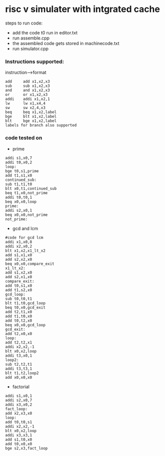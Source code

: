 # risc v simulater with intgrated cache
steps to run code:
- add the code t0 run in editor.txt 
- run assemble.cpp
- the assembled code gets stored in machinecode.txt
- run simulator.cpp

### Instructions supported:
instruction-->format
```
add     add x1,x2,x3
sub     sub x1,x2,x3
and     and x1,x2,x3
or      or x1,x2,x3
addi    addi x1,x2,1
lw      lw x1,x4,4
sw      sw x2,4,x3
beq     beq x1,x2,label
bge     blt x1,x2,label
blt     bge x1,x2,label
labels for branch also supported
```
### code tested on
- prime
```
addi s1,x0,7
addi t0,x0,2
loop:
bge t0,s1,prime
add t1,s1,x0
continued_sub:
sub t1,t1,t0
blt x0,t1,continued_sub
beq t1,x0,not_prime
addi t0,t0,1
beq x0,x0,loop
prime:
addi s2,x0,1
beq x0,x0,not_prime
not_prime:
```
- gcd and lcm
```
#code for gcd lcm
addi x1,x0,8
addi x2,x0,2
blt x1,x2,x1_lt_x2
add s1,x1,x0
add s2,x2,x0
beq x0,x0,compare_exit
x1_lt_x2:
add s1,x2,x0
add s2,x1,x0
compare_exit:
add t0,s1,x0
add t1,s2,x0
gcd_loop:
sub t0,t0,t1
blt t1,t0,gcd_loop
beq t0,x0,gcd_exit
add t2,t1,x0
add t1,t0,x0
add t0,t2,x0
beq x0,x0,gcd_loop
gcd_exit:
add t2,x0,x0
loop:
add t2,t2,x1
addi x2,x2,-1
blt x0,x2,loop
addi t3,x0,1
loop2:
sub t2,t2,t1
addi t3,t3,1
blt t1,t2,loop2
add x0,x0,x0
```
- factorial
```
addi s1,x0,1
addi s2,x0,7
addi x3,x0,2
fact_loop:
add x2,x3,x0
loop:
add t0,t0,s1
addi x2,x2,-1
blt x0,x2,loop
addi x3,x3,1
add s1,t0,x0
add t0,x0,x0
bge s2,x3,fact_loop
```
